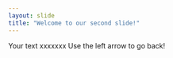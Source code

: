 ```yaml
---
layout: slide
title: "Welcome to our second slide!"
---
```

Your text xxxxxxx
Use the left arrow to go back!
